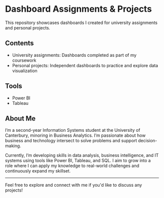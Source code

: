 # Dashboard Assignments & Projects

This repository showcases dashboards I created for university assignments and personal projects.

## Contents

- University assignments: Dashboards completed as part of my coursework  
- Personal projects: Independent dashboards to practice and explore data visualization

## Tools

- Power BI  
- Tableau

## About Me

I’m a second-year Information Systems student at the University of Canterbury, minoring in Business Analytics. I’m passionate about how business and technology intersect to solve problems and support decision-making.

Currently, I’m developing skills in data analysis, business intelligence, and IT systems using tools like Power BI, Tableau, and SQL. I aim to grow into a role where I can apply my knowledge to real-world challenges and continuously expand my skillset.

---

Feel free to explore and connect with me if you'd like to discuss any projects!
